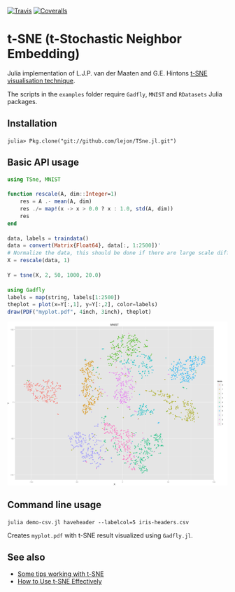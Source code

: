 [![Travis](https://travis-ci.org/lejon/TSne.jl.svg?branch=master)](https://travis-ci.org/lejon/TSne.jl)
[![Coveralls](https://coveralls.io/repos/github/lejon/TSne.jl/badge.svg?branch=master)](https://coveralls.io/github/lejon/TSne.jl?branch=master)

t-SNE (t-Stochastic Neighbor Embedding)
=======================================

Julia implementation of L.J.P. van der Maaten and G.E. Hintons [t-SNE visualisation technique](https://lvdmaaten.github.io/tsne/).

The scripts in the `examples` folder require `Gadfly`, `MNIST` and `RDatasets` Julia packages.

## Installation

  `julia> Pkg.clone("git://github.com/lejon/TSne.jl.git")`

## Basic API usage

```jl
using TSne, MNIST

function rescale(A, dim::Integer=1)
    res = A .- mean(A, dim)
    res ./= map!(x -> x > 0.0 ? x : 1.0, std(A, dim))
    res
end

data, labels = traindata()
data = convert(Matrix{Float64}, data[:, 1:2500])'
# Normalize the data, this should be done if there are large scale differences in the dataset
X = rescale(data, 1)

Y = tsne(X, 2, 50, 1000, 20.0)

using Gadfly
labels = map(string, labels[1:2500])
theplot = plot(x=Y[:,1], y=Y[:,2], color=labels)
draw(PDF("myplot.pdf", 4inch, 3inch), theplot)
```

![](example.png)

## Command line usage

```julia demo-csv.jl haveheader --labelcol=5 iris-headers.csv```

Creates `myplot.pdf` with t-SNE result visualized using `Gadfly.jl`.

## See also
 * [Some tips working with t-SNE](http://lejon.github.io)
 * [How to Use t-SNE Effectively](http://distill.pub/2016/misread-tsne/)
